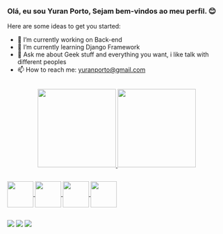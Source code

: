 ### Olá, eu sou Yuran Porto, Sejam bem-vindos ao meu perfil. 😊

Here are some ideas to get you started:

- 🔭 I’m currently working on Back-end
- 🌱 I’m currently learning Django Framework
- 💬 Ask me about Geek stuff and everything you want, i like talk with different peoples
- 📫 How to reach me: yuranporto@gmail.com

##

<div align="center">
  <a href="https://github.com/yuranporto](https://www.linkedin.com/in/yuran-porto/)">
  <img height="180em" src="https://github-readme-stats.vercel.app/api?username=yuranporto&show_icons=true&theme=material-palenight&include_all_commits=true&count_private=true"/>
  <img height="180em" src="https://github-readme-stats.vercel.app/api/top-langs/?username=yuranporto&layout=compact&langs_count=7&theme=material-palenight"/>
</div>

  ##
  
  <div>
    <img align="center" width="60" hegth="60" src="https://cdn.jsdelivr.net/gh/devicons/devicon/icons/python/python-original-wordmark.svg">
    <img align="center" width="60" hegth="60" src="https://cdn.jsdelivr.net/gh/devicons/devicon/icons/django/django-plain.svg">
    <img align="center" width="60" hegth="60" src="https://cdn.jsdelivr.net/gh/devicons/devicon/icons/html5/html5-original-wordmark.svg">
    <img align="center" width="60" hegth="60" src="https://cdn.jsdelivr.net/gh/devicons/devicon/icons/css3/css3-original-wordmark.svg">
  </div>
  
  ##
  
  <div>
  <a href="https://instagram.com/rafaballerini" target="_blank"><img src="https://img.shields.io/badge/-Instagram-%23E4405F?style=for-the-badge&logo=instagram&logoColor=white" target="_blank"></a>
  <a href = "mailto:yuranporto@gmail.com"><img src="https://img.shields.io/badge/-Gmail-%23333?style=for-the-badge&logo=gmail&logoColor=white" target="_blank"></a>
  <a href="https://www.linkedin.com/in/yuran-porto" target="_blank"><img src="https://img.shields.io/badge/-LinkedIn-%230077B5?style=for-the-badge&logo=linkedin&logoColor=white" target="_blank"></a> 
  </div>
